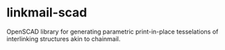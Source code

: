 # linkmail-scad
OpenSCAD library for generating parametric print-in-place tesselations of interlinking structures akin to chainmail.
